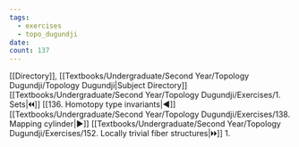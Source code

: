 ```yaml
---
tags:
  - exercises
  - topo_dugundji
date: 
count: 137
---
```

[[Directory]], [[Textbooks/Undergraduate/Second Year/Topology Dugundji/Topology Dugundji|Subject Directory]]
[[Textbooks/Undergraduate/Second Year/Topology Dugundji/Exercises/1. Sets|🞀🞀]] [[136. Homotopy type invariants|◀]] [[Textbooks/Undergraduate/Second Year/Topology Dugundji/Exercises/138. Mapping cylinder|▶]] [[Textbooks/Undergraduate/Second Year/Topology Dugundji/Exercises/152. Locally trivial fiber structures|🞂🞂]]
1. 